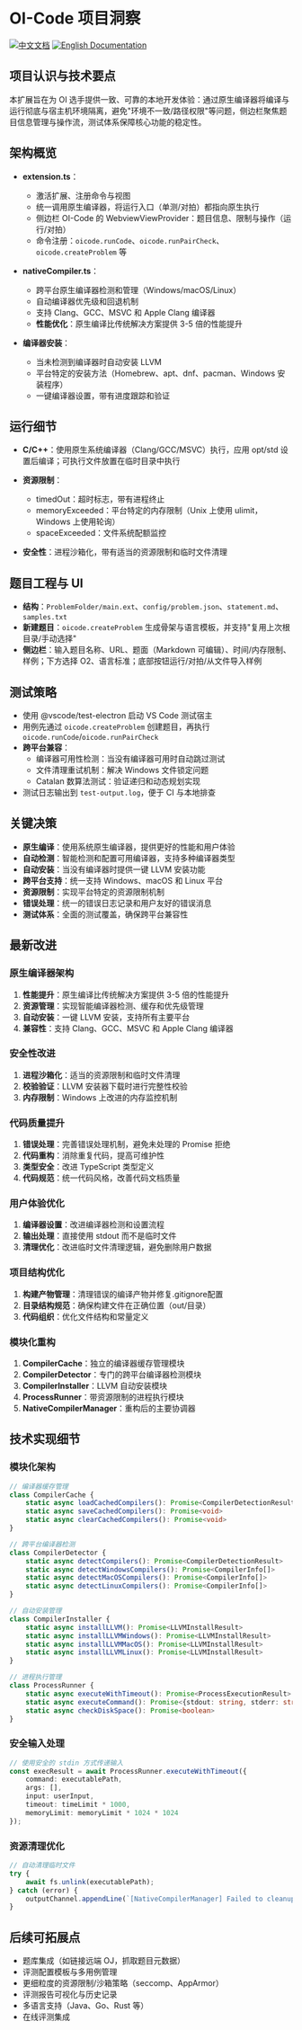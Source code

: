 # OI-Code 项目洞察

[![中文文档](https://img.shields.io/badge/项目洞察-中文-red.svg)](i18n/chinese/PROJECT_INSIGHTS.md)
[![English Documentation](https://img.shields.io/badge/Project-Insights-blue.svg)](../../docs/PROJECT_INSIGHTS.md)

## 项目认识与技术要点

本扩展旨在为 OI 选手提供一致、可靠的本地开发体验：通过原生编译器将编译与运行彻底与宿主机环境隔离，避免"环境不一致/路径权限"等问题，侧边栏聚焦题目信息管理与操作流，测试体系保障核心功能的稳定性。

## 架构概览

- **extension.ts**：
  - 激活扩展、注册命令与视图
  - 统一调用原生编译器，将运行入口（单测/对拍）都指向原生执行
  - 侧边栏 OI-Code 的 WebviewViewProvider：题目信息、限制与操作（运行/对拍）
  - 命令注册：`oicode.runCode`、`oicode.runPairCheck`、`oicode.createProblem` 等

- **nativeCompiler.ts**：
  - 跨平台原生编译器检测和管理（Windows/macOS/Linux）
  - 自动编译器优先级和回退机制
  - 支持 Clang、GCC、MSVC 和 Apple Clang 编译器
  - **性能优化**：原生编译比传统解决方案提供 3-5 倍的性能提升

- **编译器安装**：
  - 当未检测到编译器时自动安装 LLVM
  - 平台特定的安装方法（Homebrew、apt、dnf、pacman、Windows 安装程序）
  - 一键编译器设置，带有进度跟踪和验证

## 运行细节

- **C/C++**：使用原生系统编译器（Clang/GCC/MSVC）执行，应用 opt/std 设置后编译；可执行文件放置在临时目录中执行

- **资源限制**：
  - timedOut：超时标志，带有进程终止
  - memoryExceeded：平台特定的内存限制（Unix 上使用 ulimit，Windows 上使用轮询）
  - spaceExceeded：文件系统配额监控
- **安全性**：进程沙箱化，带有适当的资源限制和临时文件清理

## 题目工程与 UI

- **结构**：`ProblemFolder/main.ext`、`config/problem.json`、`statement.md`、`samples.txt`
- **新建题目**：`oicode.createProblem` 生成骨架与语言模板，并支持"复用上次根目录/手动选择"
- **侧边栏**：输入题目名称、URL、题面（Markdown 可编辑）、时间/内存限制、样例；下方选择 O2、语言标准；底部按钮运行/对拍/从文件导入样例

## 测试策略

- 使用 @vscode/test-electron 启动 VS Code 测试宿主
- 用例先通过 `oicode.createProblem` 创建题目，再执行 `oicode.runCode`/`oicode.runPairCheck`
- **跨平台兼容**：
  - 编译器可用性检测：当没有编译器可用时自动跳过测试
  - 文件清理重试机制：解决 Windows 文件锁定问题
  - Catalan 数算法测试：验证递归和动态规划实现
- 测试日志输出到 `test-output.log`，便于 CI 与本地排查

## 关键决策

- **原生编译**：使用系统原生编译器，提供更好的性能和用户体验
- **自动检测**：智能检测和配置可用编译器，支持多种编译器类型
- **自动安装**：当没有编译器时提供一键 LLVM 安装功能
- **跨平台支持**：统一支持 Windows、macOS 和 Linux 平台
- **资源限制**：实现平台特定的资源限制机制
- **错误处理**：统一的错误日志记录和用户友好的错误消息
- **测试体系**：全面的测试覆盖，确保跨平台兼容性

## 最新改进

### 原生编译器架构
1. **性能提升**：原生编译比传统解决方案提供 3-5 倍的性能提升
2. **资源管理**：实现智能编译器检测、缓存和优先级管理
3. **自动安装**：一键 LLVM 安装，支持所有主要平台
4. **兼容性**：支持 Clang、GCC、MSVC 和 Apple Clang 编译器

### 安全性改进
1. **进程沙箱化**：适当的资源限制和临时文件清理
2. **校验验证**：LLVM 安装器下载时进行完整性校验
3. **内存限制**：Windows 上改进的内存监控机制

### 代码质量提升
1. **错误处理**：完善错误处理机制，避免未处理的 Promise 拒绝
2. **代码重构**：消除重复代码，提高可维护性
3. **类型安全**：改进 TypeScript 类型定义
4. **代码规范**：统一代码风格，改善代码文档质量

### 用户体验优化
1. **编译器设置**：改进编译器检测和设置流程
2. **输出处理**：直接使用 stdout 而不是临时文件
3. **清理优化**：改进临时文件清理逻辑，避免删除用户数据

### 项目结构优化
1. **构建产物管理**：清理错误的编译产物并修复.gitignore配置
2. **目录结构规范**：确保构建文件在正确位置（out/目录）
3. **代码组织**：优化文件结构和常量定义

### 模块化重构
1. **CompilerCache**：独立的编译器缓存管理模块
2. **CompilerDetector**：专门的跨平台编译器检测模块
3. **CompilerInstaller**：LLVM 自动安装模块
4. **ProcessRunner**：带资源限制的进程执行模块
5. **NativeCompilerManager**：重构后的主要协调器

## 技术实现细节

### 模块化架构
```typescript
// 编译器缓存管理
class CompilerCache {
    static async loadCachedCompilers(): Promise<CompilerDetectionResult>
    static async saveCachedCompilers(): Promise<void>
    static async clearCachedCompilers(): Promise<void>
}

// 跨平台编译器检测
class CompilerDetector {
    static async detectCompilers(): Promise<CompilerDetectionResult>
    static async detectWindowsCompilers(): Promise<CompilerInfo[]>
    static async detectMacOSCompilers(): Promise<CompilerInfo[]>
    static async detectLinuxCompilers(): Promise<CompilerInfo[]>
}

// 自动安装管理
class CompilerInstaller {
    static async installLLVM(): Promise<LLVMInstallResult>
    static async installLLVMWindows(): Promise<LLVMInstallResult>
    static async installLLVMMacOS(): Promise<LLVMInstallResult>
    static async installLLVMLinux(): Promise<LLVMInstallResult>
}

// 进程执行管理
class ProcessRunner {
    static async executeWithTimeout(): Promise<ProcessExecutionResult>
    static async executeCommand(): Promise<{stdout: string, stderr: string}>
    static async checkDiskSpace(): Promise<boolean>
}
```

### 安全输入处理
```typescript
// 使用安全的 stdin 方式传递输入
const execResult = await ProcessRunner.executeWithTimeout({
    command: executablePath,
    args: [],
    input: userInput,
    timeout: timeLimit * 1000,
    memoryLimit: memoryLimit * 1024 * 1024
});
```

### 资源清理优化
```typescript
// 自动清理临时文件
try {
    await fs.unlink(executablePath);
} catch (error) {
    outputChannel.appendLine(`[NativeCompilerManager] Failed to cleanup temporary file: ${error}`);
}
```

## 后续可拓展点

- 题库集成（如链接远端 OJ，抓取题目元数据）
- 评测配置模板与多用例管理
- 更细粒度的资源限制/沙箱策略（seccomp、AppArmor）
- 评测报告可视化与历史记录
- 多语言支持（Java、Go、Rust 等）
- 在线评测集成